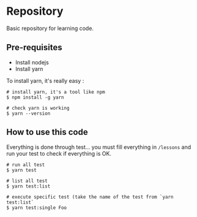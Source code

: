 # Repository
Basic repository for learning code.

## Pre-requisites

- Install nodejs
- Install yarn

To install yarn, it's really easy :

```shell script
# install yarn, it's a tool like npm
$ npm install -g yarn

# check yarn is working
$ yarn --version
```

## How to use this code

Everything is done through test... you must fill everything in `/lessons` and run your test to check if everything is OK.

```shell script
# run all test
$ yarn test

# list all test
$ yarn test:list

# execute specific test (take the name of the test from `yarn test:list`
$ yarn test:single Foo
```

